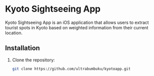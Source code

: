 # Kyoto Sightseeing App

Kyoto Sightseeing App is an iOS application that allows users to extract tourist spots in Kyoto based on weighted information from their current location.

## Installation

1. Clone the repository:
   ```bash
   git clone https://github.com/ultrabumbuku/kyotoapp.git
